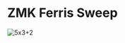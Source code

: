 # ZMK Ferris Sweep

![5x3+2](https://github.com/user-attachments/assets/acad514f-3ce1-4e86-a00d-a3573ae0a96b)

